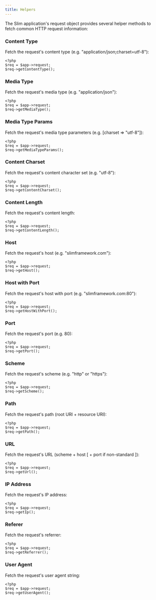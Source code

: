```yaml
---
title: Helpers
---
```

The Slim application's request object provides several helper methods to fetch common HTTP request information:

### Content Type

Fetch the request's content type (e.g. "application/json;charset=utf-8"):

    <?php
    $req = $app->request;
    $req->getContentType();

### Media Type

Fetch the request's media type (e.g. "application/json"):

    <?php
    $req = $app->request;
    $req->getMediaType();

### Media Type Params

Fetch the request's media type parameters (e.g. [charset => "utf-8"]):

    <?php
    $req = $app->request;
    $req->getMediaTypeParams();

### Content Charset

Fetch the request's content character set (e.g. "utf-8"):

    <?php
    $req = $app->request;
    $req->getContentCharset();

### Content Length

Fetch the request's content length:

    <?php
    $req = $app->request;
    $req->getContentLength();

### Host

Fetch the request's host (e.g. "slimframework.com"):

    <?php
    $req = $app->request;
    $req->getHost();

### Host with Port

Fetch the request's host with port (e.g. "slimframework.com:80"):

    <?php
    $req = $app->request;
    $req->getHostWithPort();

### Port

Fetch the request's port (e.g. 80):

    <?php
    $req = $app->request;
    $req->getPort();

### Scheme

Fetch the request's scheme (e.g. "http" or "https"):

    <?php
    $req = $app->request;
    $req->getScheme();

### Path

Fetch the request's path (root URI + resource URI):

    <?php
    $req = $app->request;
    $req->getPath();

### URL

Fetch the request's URL (scheme + host [ + port if non-standard ]):

    <?php
    $req = $app->request;
    $req->getUrl();

### IP Address

Fetch the request's IP address:

    <?php
    $req = $app->request;
    $req->getIp();

### Referer

Fetch the request's referrer:

    <?php
    $req = $app->request;
    $req->getReferrer();

### User Agent

Fetch the request's user agent string:

    <?php
    $req = $app->request;
    $req->getUserAgent();
